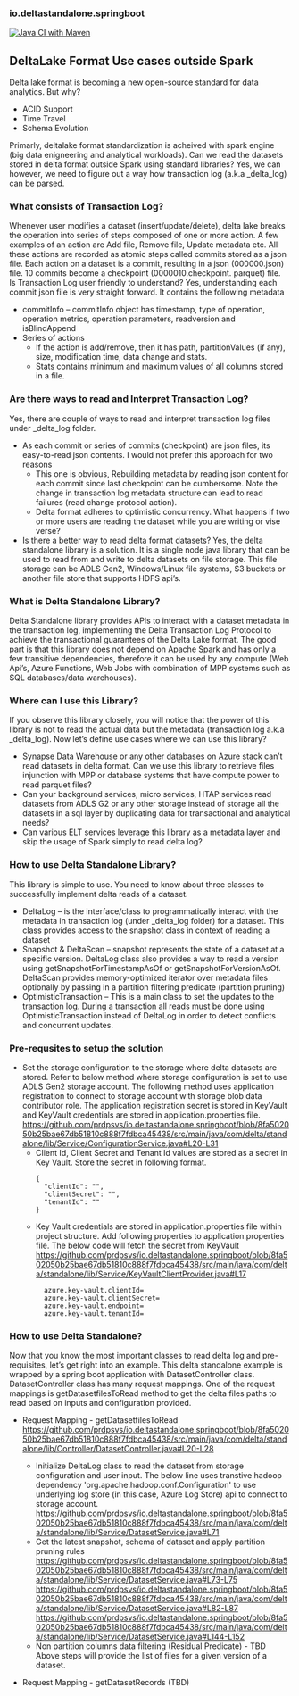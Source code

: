 ### io.deltastandalone.springboot

[![Java CI with Maven](https://github.com/prdpsvs/io.deltastandalone.springboot/actions/workflows/maven.yml/badge.svg?branch=main)](https://github.com/prdpsvs/io.deltastandalone.springboot/actions/workflows/maven.yml)

## DeltaLake Format Use cases outside Spark

Delta lake format is becoming a new open-source standard for data analytics. But why?
* ACID Support
* Time Travel
* Schema Evolution

Primarly, deltalake format standardization is acheived with spark engine (big data enigneering and analytical workloads). Can we read the datasets stored in delta format outside Spark using standard libraries? Yes, we can however, we need to figure out a way how transaction log (a.k.a _delta_log) can be parsed.

### What consists of Transaction Log?
Whenever user modifies a dataset (insert/update/delete), delta lake breaks the operation into series of steps composed of one or more action. A few examples of an action are Add file, Remove file, Update metadata etc. All these actions are recorded as atomic steps called commits stored as a json file. Each action on a dataset is a commit, resulting in a json (000000.json) file. 10 commits become a checkpoint (0000010.checkpoint. parquet) file.  
Is Transaction Log user friendly to understand?
Yes, understanding each commit json file is very straight forward. It contains the following metadata
* commitInfo – commitInfo object has timestamp, type of operation, operation metrics, operation parameters, readversion and isBlindAppend
* Series of actions
  -	If the action is add/remove, then it has path, partitionValues (if any), size, modification time, data change and stats.
  -	Stats contains minimum and maximum values of all columns stored in a file.

### Are there ways to read and Interpret Transaction Log?
Yes, there are couple of ways to read and interpret transaction log files under _delta_log folder.
* As each commit or series of commits (checkpoint) are json files, its easy-to-read json contents. I would not prefer this approach for two reasons 
  - This one is obvious, Rebuilding metadata by reading json content for each commit since last checkpoint can be cumbersome. Note the change in transaction log     metadata structure can lead to read failures (read change protocol action).
  - Delta format adheres to optimistic concurrency. What happens if two or more users are reading the dataset while you are writing or vise verse?
* Is there a better way to read delta format datasets? Yes, the delta standalone library is a solution. It is a single node java library that can be used to read from and write to delta datasets on file storage. This file storage can be ADLS Gen2, Windows/Linux file systems, S3 buckets or another file store that supports HDFS api’s.

### What is Delta Standalone Library?

Delta Standalone library provides APIs to interact with a dataset metadata in the transaction log, implementing the Delta Transaction Log Protocol to achieve the transactional guarantees of the Delta Lake format. The good part is that this library does not depend on Apache Spark and has only a few transitive dependencies, therefore it can be used by any compute (Web Api’s, Azure Functions, Web Jobs with combination of MPP systems such as SQL databases/data warehouses).

### Where can I use this Library?
If you observe this library closely, you will notice that the power of this library is not to read the actual data but the metadata (transaction log a.k.a _delta_log). Now let’s define use cases where we can use this library?
* Synapse Data Warehouse or any other databases on Azure stack can’t read datasets in delta format. Can we use this library to retrieve files injunction with MPP or database systems that have compute power to read parquet files? 
* Can your background services, micro services, HTAP services read datasets from ADLS G2 or any other storage instead of storage all the datasets in a sql layer by duplicating data for transactional and analytical needs?
* Can various ELT services leverage this library as a metadata layer and skip the usage of Spark simply to read delta log?

### How to use Delta Standalone Library?

This library is simple to use. You need to know about three classes to successfully implement delta reads of a dataset.
* DeltaLog – is the interface/class to programmatically interact with the metadata in transaction log (under _delta_log folder) for a dataset. This class provides access to the snapshot class in context of reading a dataset 
* Snapshot & DeltaScan – snapshot represents the state of a dataset at a specific version. DeltaLog class also provides a way to read a version using getSnapshotForTimestampAsOf or getSnapshotForVersionAsOf. DeltaScan provides memory-optimized iterator over metadata files optionally by passing in a partition filtering predicate (partition pruning)
* OptimisticTransaction – This is a main class to set the updates to the transaction log. During a transaction all reads must be done using OptimisticTransaction instead of DeltaLog in order to detect conflicts and concurrent updates.

### Pre-requsites to setup the solution

* Set the storage configuration to the storage where delta datasets are stored. Refer to below method where storage configuration is set to use ADLS Gen2 storage account. The following method uses application registration to connect to storage account with storage blob data contributor role. The application registration secret is stored in KeyVault and KeyVault credentials are stored in application.properties file.
https://github.com/prdpsvs/io.deltastandalone.springboot/blob/8fa502050b25bae67db51810c888f7fdbca45438/src/main/java/com/delta/standalone/lib/Service/ConfigurationService.java#L20-L31
  - Client Id, Client Secret and Tenant Id values are stored as a secret in Key Vault. Store the secret in following format.
    ```
    {
      "clientId": "",
      "clientSecret": "",
      "tenantId": ""
    }
    ```
  - Key Vault credentials are stored in application.properties file within project structure. Add following properties to application.properties file. The below code will fetch the secret from KeyVault
https://github.com/prdpsvs/io.deltastandalone.springboot/blob/8fa502050b25bae67db51810c888f7fdbca45438/src/main/java/com/delta/standalone/lib/Service/KeyVaultClientProvider.java#L17
    ```
      azure.key-vault.clientId=  
      azure.key-vault.clientSecret=  
      azure.key-vault.endpoint=  
      azure.key-vault.tenantId= 
    ```

### How to use Delta Standalone?

Now that you know the most important classes to read delta log and pre-requisites, let’s get right into an example. This delta standalone example is wrapped by a spring boot application with DatasetController class. DatasetController class has many request mappings. One of the request mappings is getDatasetfilesToRead method to get the delta files paths to read based on inputs and configuration provided.

* Request Mapping - getDatasetfilesToRead
https://github.com/prdpsvs/io.deltastandalone.springboot/blob/8fa502050b25bae67db51810c888f7fdbca45438/src/main/java/com/delta/standalone/lib/Controller/DatasetController.java#L20-L28

  * Initialize DeltaLog class to read the dataset from storage configuration and user input. The below line uses transtive hadoop dependency 'org.apache.hadoop.conf.Configuration' to use underlying log store (in this case, Azure Log Store) api to connect to storage account.
https://github.com/prdpsvs/io.deltastandalone.springboot/blob/8fa502050b25bae67db51810c888f7fdbca45438/src/main/java/com/delta/standalone/lib/Service/DatasetService.java#L71
  * Get the latest snapshot, schema of dataset and apply partition pruning rules
https://github.com/prdpsvs/io.deltastandalone.springboot/blob/8fa502050b25bae67db51810c888f7fdbca45438/src/main/java/com/delta/standalone/lib/Service/DatasetService.java#L73-L75
https://github.com/prdpsvs/io.deltastandalone.springboot/blob/8fa502050b25bae67db51810c888f7fdbca45438/src/main/java/com/delta/standalone/lib/Service/DatasetService.java#L82-L87
https://github.com/prdpsvs/io.deltastandalone.springboot/blob/8fa502050b25bae67db51810c888f7fdbca45438/src/main/java/com/delta/standalone/lib/Service/DatasetService.java#L144-L152
  * Non partition columns data filtering (Residual Predicate) - TBD  
Above steps will provide the list of files for a given version of a dataset.

* Request Mapping - getDatasetRecords (TBD)





